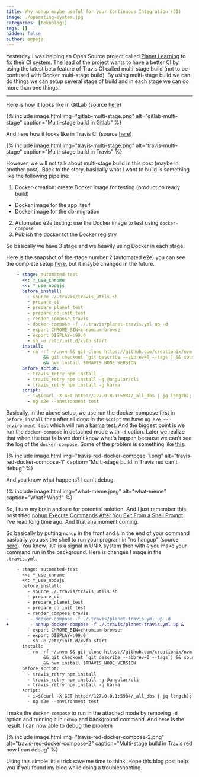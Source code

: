 ```yaml
---
title: Why nohup maybe useful for your Continuous Integration (CI)
image: ./operating-system.jpg
categories: [teknologi]
tags: []
hidden: false
author: empeje
---
```


Yesterday I was helping an Open Source project called [Planet Learning](https://github.com/ole-vi/planet/) to fix their CI system. The lead of the project wants to have a better CI by using the latest beta feature of Travis CI called multi-stage build (not to be confused with Docker multi-stage build). By using multi-stage build we can do things we can setup several stage of build and in each stage we can do more than one things.

***

Here is how it looks like in GitLab (source [here](https://gitlab.com/gitlab-org/gitlab-runner/pipelines/17571416))

{% include image.html img="gitlab-multi-stage.png" alt="gitlab-multi-stage" caption="Multi-stage build in Gitlab" %}

And here how it looks like in Travis CI (source [here](https://travis-ci.org/ole-vi/planet/builds/354490883?utm_source=github_status&utm_medium=notification))

{% include image.html img="travis-multi-stage.png" alt="travis-multi-stage" caption="Multi-stage build in Travis" %}

However, we will not talk about multi-stage build in this post (maybe in another post). Back to the story, basically what I want to build is something like the following pipeline:

1. Docker-creation: create Docker image for testing (production ready build)
  * Docker image for the app itself
  * Docker image for the db-migration
2. Automated e2e testing: use the Docker image to test using `docker-compose`
3. Publish the docker tot the Docker registry

So basically we have 3 stage and we heavily using Docker in each stage.

Here is the snapshot of the stage number 2 (automated e2e) you can see the complete setup [here](https://github.com/ole-vi/planet/blob/master/.travis.yml), but it maybe changed in the future.

```yml
    - stage: automated-test
      <<: *_use_chrome
      <<: *_use_nodejs
      before_install:
        - source ./.travis/travis_utils.sh
        - prepare_ci
        - prepare_planet_test
        - prepare_db_init_test
        - render_compose_travis
        - docker-compose -f ./.travis/planet-travis.yml up -d
        - export CHROME_BIN=chromium-browser
        - export DISPLAY=:99.0
        - sh -e /etc/init.d/xvfb start
      install:
        - rm -rf ~/.nvm && git clone https://github.com/creationix/nvm.git ~/.nvm && (cd ~/.nvm
              && git checkout `git describe --abbrev=0 --tags`) && source ~/.nvm/nvm.sh
              && nvm install $TRAVIS_NODE_VERSION
      before_script:
        - travis_retry npm install
        - travis_retry npm install -g @angular/cli
        - travis_retry npm install -g karma
      script:
        - i=$(curl -X GET http://127.0.0.1:5984/_all_dbs | jq length); if [ $i -ne 13 ]; then exit 1; fi
        - ng e2e --environment test
```

Basically, in the above setup, we use run the docker-compose first in `before_install` then after all done in the `script` we have `ng e2e --environment test` which will run a [karma](https://karma-runner.github.io/2.0/index.html) test. And the biggest point is we run the `docker-compose` in detached mode with `-d` option. Later we realize that when the test fails we don't know what's happen because we can't see the log of the `docker-compose`. Some of the problem is something like [this](https://travis-ci.org/ole-vi/planet/jobs/354468107).

{% include image.html img="travis-red-docker-compose-1.png" alt="travis-red-docker-compose-1" caption="Multi-stage build in Travis red can't debug" %}

And you know what happens? I can't debug.

{% include image.html img="what-meme.jpeg" alt="what-meme" caption="What? What!" %}

So, I turn my brain and see for potential solution. And I just remember this post titled [nohup Execute Commands After You Exit From a Shell Prompt](https://www.cyberciti.biz/tips/nohup-execute-commands-after-you-exit-from-a-shell-prompt.html) I've read long time ago. And that aha moment coming.

So basically by putting `nohup` in the front and `&` in the end of your command basically you ask the shell to run your program in "no hangup" (source [here](https://achmadjournal.com/2006/09/28/apa-itu-nohup/)). You know, `HUP` is a signal in UNIX system then with `&` you make your command run in the background. Here is changes I mage in the `.travis.yml`.

```diff
    - stage: automated-test
      <<: *_use_chrome
      <<: *_use_nodejs
      before_install:
        - source ./.travis/travis_utils.sh
        - prepare_ci
        - prepare_planet_test
        - prepare_db_init_test
        - render_compose_travis
-        - docker-compose -f ./.travis/planet-travis.yml up -d
+        - nohup docker-compose -f ./.travis/planet-travis.yml up &
        - export CHROME_BIN=chromium-browser
        - export DISPLAY=:99.0
        - sh -e /etc/init.d/xvfb start
      install:
        - rm -rf ~/.nvm && git clone https://github.com/creationix/nvm.git ~/.nvm && (cd ~/.nvm
              && git checkout `git describe --abbrev=0 --tags`) && source ~/.nvm/nvm.sh
              && nvm install $TRAVIS_NODE_VERSION
      before_script:
        - travis_retry npm install
        - travis_retry npm install -g @angular/cli
        - travis_retry npm install -g karma
      script:
        - i=$(curl -X GET http://127.0.0.1:5984/_all_dbs | jq length); if [ $i -ne 13 ]; then exit 1; fi
        - ng e2e --environment test
```

I make the `docker-compose` to run in the attached mode by removing `-d` option and running it in `nohup` and background command. And here is the result. I can now able to debug the [problem](https://travis-ci.org/ole-vi/planet/jobs/354499831)

{% include image.html img="travis-red-docker-compose-2.png" alt="travis-red-docker-compose-2" caption="Multi-stage build in Travis red now I can debug" %}

Using this simple little trick save me time to think. Hope this blog post help you if you found my blog while doing a troubleshooting.